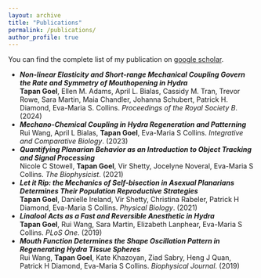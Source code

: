 ```yaml
---
layout: archive
title: "Publications"
permalink: /publications/
author_profile: true
---
```


You can find the complete list of my publication on [google scholar](https://scholar.google.com/citations?user=b4GGa8EAAAAJ&hl=en).

- ***Non-linear Elasticity and Short-range Mechanical Coupling Govern the Rate and Symmetry of Mouthopening in _Hydra_***\
  **Tapan Goel**, Ellen M. Adams, April L. Bialas, Cassidy M. Tran, Trevor Rowe, Sara Martin, Maia Chandler, Johanna Schubert, Patrick H. Diamond, Eva-Maria S. Collins. _Proceedings of the Royal Society B_. (2024)
- ***Mechano-Chemical Coupling in _Hydra_ Regeneration and Patterning***\
  Rui Wang, April L Bialas, **Tapan Goel**, Eva-Maria S Collins. _Integrative and Comparative Biology_. (2023)
- ***Quantifying Planarian Behavior as an Introduction to Object Tracking and Signal Processing***\
  Nicole C Stowell, **Tapan Goel**, Vir Shetty, Jocelyne Noveral, Eva-Maria S Collins. _The Biophysicist_. (2021)
- ***Let it Rip: the Mechanics of Self-bisection in Asexual Planarians Determines Their Population Reproductive Strategies***\
  **Tapan Goel**, Danielle Ireland, Vir Shetty, Christina Rabeler, Patrick H Diamond, Eva-Maria S Collins. _Physical Biology_. (2021)
- ***Linalool Acts as a Fast and Reversible Anesthetic in _Hydra_***\
  **Tapan Goel**, Rui Wang, Sara Martin, Elizabeth Lanphear, Eva-Maria S Collins. _PLoS One_. (2019)
- ***Mouth Function Determines the Shape Oscillation Pattern in Regenerating _Hydra_ Tissue Spheres***\
  Rui Wang, **Tapan Goel**, Kate Khazoyan, Ziad Sabry, Heng J Quan, Patrick H Diamond, Eva-Maria S Collins. _Biophysical Journal_. (2019)




